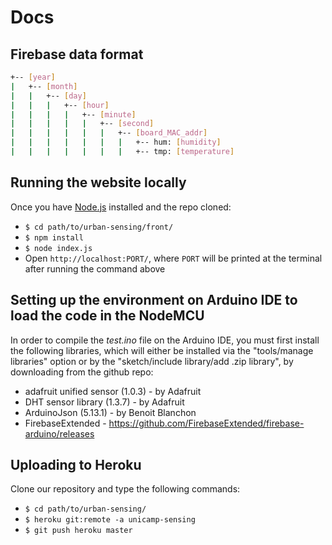# Docs
## Firebase data format
```bash
+-- [year]
|   +-- [month]
|   |   +-- [day]
|   |   |   +-- [hour]
|   |   |   |   +-- [minute]
|   |   |   |   |   +-- [second]
|   |   |   |   |   |   +-- [board_MAC_addr]
|   |   |   |   |   |   |   +-- hum: [humidity]
|   |   |   |   |   |   |   +-- tmp: [temperature]
```
## Running the website locally
Once you have [Node.js](https://nodejs.org/en/) installed and the repo cloned:
- `$ cd path/to/urban-sensing/front/`
- `$ npm install`
- `$ node index.js`
- Open `http://localhost:PORT/`, where `PORT` will be printed at the terminal after running the command above
## Setting up the environment on Arduino IDE to load the code in the NodeMCU
In order to compile the *test.ino* file on the Arduino IDE, you must first install the following libraries, which will either be installed via the "tools/manage libraries" option or by the "sketch/include library/add .zip library", by downloading from the github repo:
- adafruit unified sensor (1.0.3) - by Adafruit
- DHT sensor library (1.3.7) - by Adafruit
- ArduinoJson (5.13.1) - by Benoit Blanchon
- FirebaseExtended - https://github.com/FirebaseExtended/firebase-arduino/releases
## Uploading to Heroku
Clone our repository and type the following commands:
- `$ cd path/to/urban-sensing/`
- `$ heroku git:remote -a unicamp-sensing`
- `$ git push heroku master`
